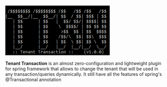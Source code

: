 ![alt](./ttxn.png)

<b>Tenant Transaction</b> is an almost zero-configuration and lightweight plugin for spring framework that allows to change the tenant that will be used in any transaction/queries dynamically. It still have all the features of spring's @Transactional annotation
